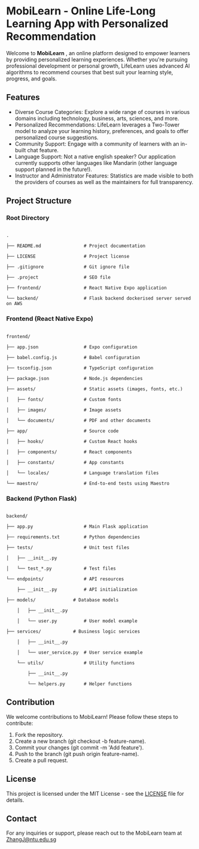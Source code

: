 # MobiLearn - Online Life-Long Learning App with Personalized Recommendation

Welcome to  **MobiLearn** , an online platform designed to empower learners by providing personalized learning experiences. Whether you're pursuing professional development or personal growth, LifeLearn uses advanced AI algorithms to recommend courses that best suit your learning style, progress, and goals.

## Features

- Diverse Course Categories: Explore a wide range of courses in various domains including technology, business, arts, sciences, and more.
- Personalized Recommendations: LifeLearn leverages a Two-Tower model to analyze your learning history, preferences, and goals to offer personalized course suggestions.
- Community Support: Engage with a community of learners with an in-built chat feature.
- Language Support: Not a native english speaker? Our application currently supports other languages like Mandarin (other language support planned in the future!).
- Instructor and Administrator Features: Statistics are made visible to both the providers of courses as well as the maintainers for full transparency.

## Project Structure

### Root Directory

```

.

├── README.md                # Project documentation

├── LICENSE                  # Project license

├── .gitignore               # Git ignore file

├── .project                 # SEO file

├── frontend/                # React Native Expo application

└── backend/                 # Flask backend dockerised server served on AWS

```

### Frontend (React Native Expo)

```

frontend/

├── app.json                 # Expo configuration

├── babel.config.js          # Babel configuration

├── tsconfig.json            # TypeScript configuration

├── package.json             # Node.js dependencies

├── assets/                  # Static assets (images, fonts, etc.)

│   ├── fonts/               # Custom fonts

│   ├── images/              # Image assets

│   └── documents/           # PDF and other documents

├── app/                     # Source code

│   ├── hooks/               # Custom React hooks

│   ├── components/          # React components

│   ├── constants/           # App constants

│   └── locales/             # Language translation files

└── maestro/                 # End-to-end tests using Maestro

```

### Backend (Python Flask)

```

backend/

├── app.py                   # Main Flask application

├── requirements.txt         # Python dependencies

├── tests/                   # Unit test files

│   ├── __init__.py

│   └── test_*.py            # Test files

└── endpoints/               # API resources

    ├── __init__.py          # API initialization

├── models/              # Database models

    │   ├── __init__.py

    │   └── user.py          # User model example

├── services/            # Business logic services

    │   ├── __init__.py

    │   └── user_service.py  # User service example

    └── utils/               # Utility functions

        ├── __init__.py

        └── helpers.py       # Helper functions

```


## Contribution

We welcome contributions to MobiLearn! Please follow these steps to contribute:

1. Fork the repository.
2. Create a new branch (git checkout -b feature-name).
3. Commit your changes (git commit -m 'Add feature').
4. Push to the branch (git push origin feature-name).
5. Create a pull request.

## License

This project is licensed under the MIT License - see the [LICENSE](LICENSE) file for details.

## Contact

For any inquiries or support, please reach out to the MobiLearn team at ZhangJ@ntu.edu.sg
